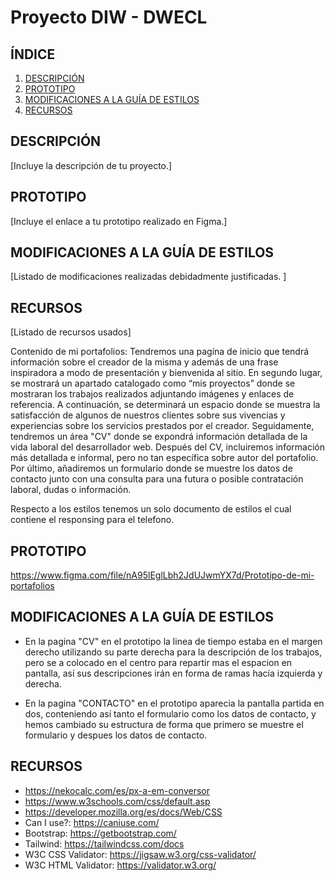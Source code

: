 # Proyecto DIW - DWECL

## ÍNDICE
1. [DESCRIPCIÓN](#id1)
2. [PROTOTIPO](#id2)
3. [MODIFICACIONES A LA GUÍA DE ESTILOS](#id3)
4. [RECURSOS](#id4)

## DESCRIPCIÓN<a name="id1"></a>
[Incluye la descripción de tu proyecto.]

## PROTOTIPO<a name="id2"></a>
[Incluye el enlace a tu prototipo realizado en Figma.]

## MODIFICACIONES A LA GUÍA DE ESTILOS<a name="id3"></a>
[Listado de modificaciones realizadas debidadmente justificadas. ]

## RECURSOS<a name="id4"></a>
[Listado de recursos usados]

Contenido de mi portafolios:
Tendremos una pagína de inicio que tendrá información sobre el creador
de la misma y además de una frase inspiradora a modo de presentación y bienvenida
al sitio.
En segundo lugar, se mostrará un apartado catalogado como “mis proyectos” donde se
mostraran los trabajos realizados adjuntando imágenes y enlaces de referencia. A
continuación, se determinará un espacio donde se muestra la satisfacción de algunos
de nuestros clientes sobre sus vivencias y experiencias sobre los servicios prestados
por el creador.
Seguidamente, tendremos un área "CV" donde se expondrá información detallada de la vida
laboral del desarrollador web. Después del CV, incluiremos información más detallada
e informal, pero no tan específica sobre autor del portafolio. Por último, añadiremos un formulario donde se muestre los datos de contacto junto con una consulta para una futura o posible contratación laboral, dudas o información.

Respecto a los estilos tenemos un solo documento de estilos el cual contiene
el responsing para el telefono.

## PROTOTIPO<a name="id2"></a>
https://www.figma.com/file/nA95lEglLbh2JdUJwmYX7d/Prototipo-de-mi-portafolios

## MODIFICACIONES A LA GUÍA DE ESTILOS<a name="id3"></a>

- En la pagina "CV" en el prototipo la linea de tiempo estaba en el margen
   derecho utilizando  su parte derecha para la descripción de los trabajos,
   pero se a colocado en el centro para repartir mas el espacion en pantalla,
   así sus descripciones irán en forma de ramas hacía izquierda y derecha.

- En la pagina "CONTACTO" en el prototipo aparecia la pantalla partida en dos,
   conteniendo así tanto el formulario como los datos de contacto, y hemos cambiado
   su estructura de forma que primero se muestre el formulario y despues los datos
   de contacto.

## RECURSOS<a name="id4"></a>

- https://nekocalc.com/es/px-a-em-conversor
- https://www.w3schools.com/css/default.asp
- https://developer.mozilla.org/es/docs/Web/CSS
- Can I use?: https://caniuse.com/
- Bootstrap: https://getbootstrap.com/
- Tailwind: https://tailwindcss.com/docs
- W3C CSS Validator: https://jigsaw.w3.org/css-validator/
- W3C HTML Validator: https://validator.w3.org/
